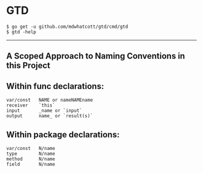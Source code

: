 # GTD

    $ go get -u github.com/mdwhatcott/gtd/cmd/gtd
    $ gtd -help
 
----------

   
## A Scoped Approach to Naming Conventions in this Project


## Within func declarations:

    var/const   NAME or nameNAMEname
    receiver    `this`
    input       _name or `input`
    output      name_ or `result(s)`


## Within package declarations:

    var/const   N/name
    type        N/name
    method      N/name
    field       N/name
